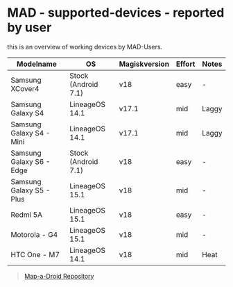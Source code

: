 # MAD - supported-devices - reported by user
this is an overview of working devices by MAD-Users.

| Modelname | OS | Magiskversion | Effort | Notes |
| --- | --- | --- | --- | --- |
| Samsung XCover4 | Stock (Android 7.1) | v18 | easy | - |
| Samsung Galaxy S4 | LineageOS 14.1 | v17.1 | mid | Laggy |
| Samsung Galaxy S4 - Mini | LineageOS 14.1 | v17.1 | mid | Laggy |
| Samsung Galaxy S6 - Edge | Stock (Android 7.1) | v18 | easy | - |
| Samsung Galaxy S5 - Plus | LineageOS 15.1 | v18 | mid | - |
| Redmi 5A | LineageOS 15.1 | v18 | easy | - |
| Motorola - G4 | LineageOS 15.1 | v18 | mid | - |
| HTC One -  M7 | LineageOS 14.1 | v18 | mid | Heat |

> [Map-a-Droid Repository](https://github.com/Map-A-Droid/MAD)
